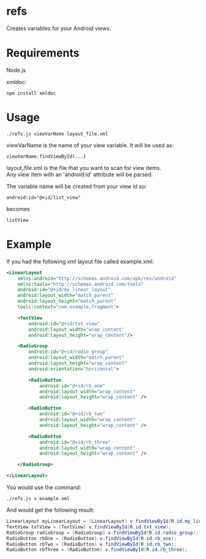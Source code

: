 # refs
Creates variables for your Android views.  

# Requirements

Node.js

xmldoc:
```
npm install xmldoc
```

# Usage

```
./refs.js viewVarName layout_file.xml
```

viewVarName is the name of your view variable.  It will be used as:

```
viewVarName.findViewById(...)
```

layout_file.xml is the file that you want to scan for view items.  
Any view item with an 'android:id' attribute will be parsed.

The variable name will be created from your view id so:
```
android:id="@+id/list_view"
```
becomes
```
listView
```

# Example

If you had the following xml layout file called example.xml:

```XML
<LinearLayout 
    xmlns:android="http://schemas.android.com/apk/res/android"
    xmlns:tools="http://schemas.android.com/tools" 
    android:id="@+id/my_linear_layout"
    android:layout_width="match_parent"
    android:layout_height="match_parent"
    tools:context="com.example.fragment">

    <TextView
        android:id="@+id/txt_view"
        android:layout_width="wrap_content"
        android:layout_height="wrap_content"/>

    <RadioGroup
        android:id="@+id/radio_group"
        android:layout_width="match_parent"
        android:layout_height="wrap_content"
        android:orientation="horizontal">

        <RadioButton
            android:id="@+id/rb_one"
            android:layout_width="wrap_content"
            android:layout_height="wrap_content" />

        <RadioButton
            android:id="@+id/rb_two"
            android:layout_width="wrap_content"
            android:layout_height="wrap_content" />

        <RadioButton
            android:id="@+id/rb_three"
            android:layout_width="wrap_content"
            android:layout_height="wrap_content" />

    </RadioGroup>

</LinearLayout>
```

You would use the command:

```
./refs.js v example.xml
```

And would get the following result:

```java
LinearLayout myLinearLayout = (LinearLayout) v.findViewById(R.id.my_linear_layout);
TextView txtView = (TextView) v.findViewById(R.id.txt_view);
RadioGroup radioGroup = (RadioGroup) v.findViewById(R.id.radio_group);
RadioButton rbOne = (RadioButton) v.findViewById(R.id.rb_one);
RadioButton rbTwo = (RadioButton) v.findViewById(R.id.rb_two);
RadioButton rbThree = (RadioButton) v.findViewById(R.id.rb_three);
```

